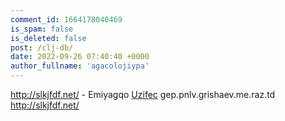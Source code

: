 ```yaml
---
comment_id: 1664178040469
is_spam: false
is_deleted: false
post: /clj-db/
date: 2022-09-26 07:40:40 +0000
author_fullname: 'agacolojiypa'
---
```


http://slkjfdf.net/ - Emiyagqo <a href="http://slkjfdf.net/">Uzifec</a> gep.pnlv.grishaev.me.raz.td http://slkjfdf.net/
